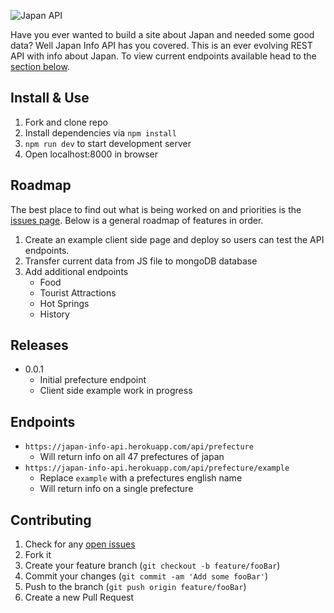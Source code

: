 ![Japan API](https://user-images.githubusercontent.com/100104319/172228983-0f1cf849-a8f5-4a80-b9f2-1e9a47da2771.jpg)

Have you ever wanted to build a site about Japan and needed some good data? Well Japan Info API has you covered. This is an ever evolving REST API with info about Japan. To view current endpoints available head to the [section below](#endpoints).

## Install & Use
1. Fork and clone repo
2. Install dependencies via `npm install`
3. `npm run dev` to start development server
4. Open localhost:8000 in browser

## Roadmap
The best place to find out what is being worked on and priorities is the [issues page](https://github.com/curtisbarnard/japan-info-api/issues). Below is a general roadmap of features in order. 

1. Create an example client side page and deploy so users can test the API endpoints.
2. Transfer current data from JS file to mongoDB database
3. Add additional endpoints
    - Food
    - Tourist Attractions
    - Hot Springs
    - History

## Releases
- 0.0.1
  - Initial prefecture endpoint
  - Client side example work in progress

## Endpoints
- `https://japan-info-api.herokuapp.com/api/prefecture`
  - Will return info on all 47 prefectures of japan
- `https://japan-info-api.herokuapp.com/api/prefecture/example`
  - Replace `example` with a prefectures english name
  - Will return info on a single prefecture

## Contributing
1. Check for any [open issues](https://github.com/curtisbarnard/japan-info-api/issues)
2. Fork it
3. Create your feature branch (`git checkout -b feature/fooBar`)
4. Commit your changes (`git commit -am 'Add some fooBar'`)
5. Push to the branch (`git push origin feature/fooBar`)
6. Create a new Pull Request
